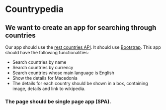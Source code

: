 # Countrypedia
## We want to create an app for searching through countries
 
Our app should use the [rest countries API](https://restcountries.com/v3.1/all). It should use
[Bootstrap](https://getbootstrap.com/docs/4.6/getting-started/introduction/). This app should have the following functionalities:
* Search countries by name
* Search countries by currency
* Search countries whose main language is English
* Show the details for Macedonia
* The details for each country should be shown in a box, containing image, details and link to wikipedia.

### The page should be single page app (SPA).